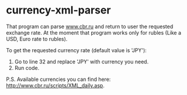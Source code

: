# currency-xml-parser
That program  can parse www.cbr.ru and return to user the requested exchange rate. At the moment that program works only for rubles (Like a USD, Euro rate to rubles).

To get the requested currency rate (default value is 'JPY'): 
1. Go to line 32 and replace 'JPY' with currency you need.
2. Run code.

P.S. Available currencies you can find here: http://www.cbr.ru/scripts/XML_daily.asp.
